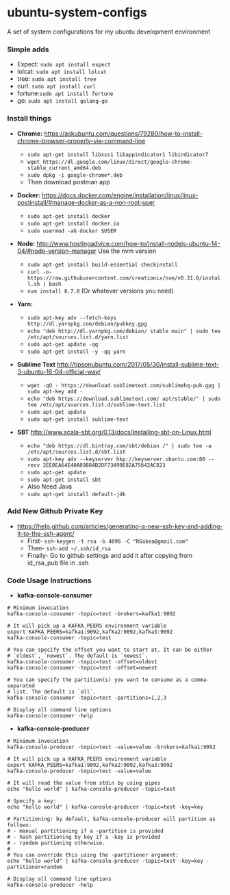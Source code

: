 # ubuntu-system-configs
A set of system configurations for my ubuntu development environment

### Simple adds
  * Expect: `sudo apt install expect` 
  * lolcat: `sudo apt install lolcat`
  * tree:   `sudo apt install tree`
  * curl:   `sudo apt install curl`
  * fortune:`sudo apt install fortune` 
  * go:     `sudo apt install golang-go`


### Install things
  *  **Chrome:** https://askubuntu.com/questions/79280/how-to-install-chrome-browser-properly-via-command-line
      * `sudo apt-get install libxss1 libappindicator1 libindicator7`
      * `wget https://dl.google.com/linux/direct/google-chrome-stable_current_amd64.deb`
      * `sudo dpkg -i google-chrome*.deb`
      *  Then download postman app
  *  **Docker:** https://docs.docker.com/engine/installation/linux/linux-postinstall/#manage-docker-as-a-non-root-user
      * `sudo apt-get install docker`
      * `sudo apt-get install docker.io`
      * `sudo usermod -aG docker $USER`
    
  *  **Node:**  http://www.hostingadvice.com/how-to/install-nodejs-ubuntu-14-04/#node-version-manager  Use the nvm version
      * `sudo apt-get install build-essential checkinstall`
      * `curl -o- https://raw.githubusercontent.com/creationix/nvm/v0.31.0/install.sh | bash`
      * `nvm install 8.7.0`  (Or whatever versions you need)
  
  *  **Yarn:** 
      * `sudo apt-key adv --fetch-keys http://dl.yarnpkg.com/debian/pubkey.gpg`
      * `echo "deb http://dl.yarnpkg.com/debian/ stable main" | sudo tee /etc/apt/sources.list.d/yarn.list`
      * `sudo apt-get update -qq`
      * `sudo apt-get install -y -qq yarn`
  
  *  **Sublime Text**  http://tipsonubuntu.com/2017/05/30/install-sublime-text-3-ubuntu-16-04-official-way/
      * `wget -qO - https://download.sublimetext.com/sublimehq-pub.gpg | sudo apt-key add -`
      * `echo "deb https://download.sublimetext.com/ apt/stable/" | sudo tee /etc/apt/sources.list.d/sublime-text.list`
      * `sudo apt-get update`
      * `sudo apt-get install sublime-text`
  
  *  **SBT**  http://www.scala-sbt.org/0.13/docs/Installing-sbt-on-Linux.html
      * `echo "deb https://dl.bintray.com/sbt/debian /" | sudo tee -a /etc/apt/sources.list.d/sbt.list`
      * `sudo apt-key adv --keyserver hkp://keyserver.ubuntu.com:80 --recv 2EE0EA64E40A89B84B2DF73499E82A75642AC823`
      * `sudo apt-get update`
      * `sudo apt-get install sbt`
      * Also Need Java
      * `sudo apt-get install default-jdk`
    
  
  
### Add New Github Private Key
  * https://help.github.com/articles/generating-a-new-ssh-key-and-adding-it-to-the-ssh-agent/
    * First-  `ssh-keygen -t rsa -b 4096 -C "RGokea@gmail.com"`
    * Then-  `ssh-add ~/.ssh/id_rsa`
    * Finally- Go to github settings and add it after copying from id_rsa_pub file in .ssh


### Code Usage Instructions
  * **kafka-console-consumer**
```
# Minimum invocation
kafka-console-consumer -topic=test -brokers=kafka1:9092

# It will pick up a KAFKA_PEERS environment variable
export KAFKA_PEERS=kafka1:9092,kafka2:9092,kafka3:9092
kafka-console-consumer -topic=test

# You can specify the offset you want to start at. It can be either
# `oldest`, `newest`. The default is `newest`.
kafka-console-consumer -topic=test -offset=oldest
kafka-console-consumer -topic=test -offset=newest

# You can specify the partition(s) you want to consume as a comma-separated
# list. The default is `all`.
kafka-console-consumer -topic=test -partitions=1,2,3

# Display all command line options
kafka-console-consumer -help
```

  * **kafka-console-producer** 
```
# Minimum invocation
kafka-console-producer -topic=test -value=value -brokers=kafka1:9092

# It will pick up a KAFKA_PEERS environment variable
export KAFKA_PEERS=kafka1:9092,kafka2:9092,kafka3:9092
kafka-console-producer -topic=test -value=value

# It will read the value from stdin by using pipes
echo "hello world" | kafka-console-producer -topic=test

# Specify a key:
echo "hello world" | kafka-console-producer -topic=test -key=key

# Partitioning: by default, kafka-console-producer will partition as follows:
# - manual partitioning if a -partition is provided
# - hash partitioning by key if a -key is provided
# - random partioning otherwise.
#
# You can override this using the -partitioner argument:
echo "hello world" | kafka-console-producer -topic=test -key=key -partitioner=random

# Display all command line options
kafka-console-producer -help
```
